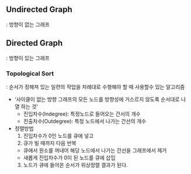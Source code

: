 ## Undirected Graph

: 방향이 없는 그래프

## Directed Graph

: 방향이 있는 그래프

### Topological Sort

: 순서가 정해져 있는 일련의 작업을 차례대로 수행해야 할 때 사용할수 있는 알고리즘

- ‘사이클이 없는 방향 그래프의 모든 노드를 방향성에 거스르지 않도록 순서대로 나열 하는 것’
  - 진입차수(Indegree): 특정노드로 들어오는 간서의 개수
  - 진출차수(Outdegree): 특정 노드에서 나가는 간선의 개수
- 정렬방법
  1. 진입차수가 0인 노드를 큐에 넣고
  2. 큐가 빌 때까지 다음 반복
  - 큐에서 원소를 꺼내어 해당 노드에서 나가는 간선을 그래프에서 제거
  - 새롭게 진입차수가 0이 된 노드를 큐에 삽입
  3. 노드가 큐에 들어온 순서가 위상정렬 결과가 된다.
